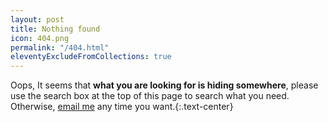 ```yaml
---
layout: post
title: Nothing found
icon: 404.png
permalink: "/404.html"
eleventyExcludeFromCollections: true
---
```


Oops, It seems that **what you are looking for is hiding somewhere**, please use the search box at the top of this page to search what you need. Otherwise, [email me](mailto:dinhanhthi@gmail.com) any time you want.{:.text-center}
